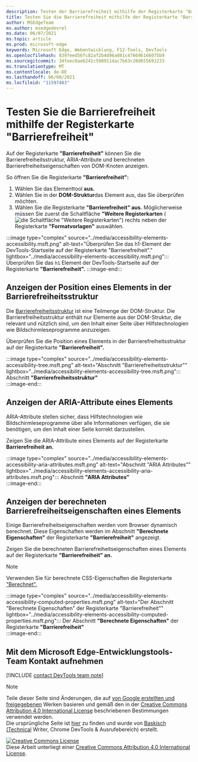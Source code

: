 ```yaml
---
description: Testen der Barrierefreiheit mithilfe der Registerkarte "Barrierefreiheit".
title: Testen Sie die Barrierefreiheit mithilfe der Registerkarte "Barrierefreiheit"
author: MSEdgeTeam
ms.author: msedgedevrel
ms.date: 06/07/2021
ms.topic: article
ms.prod: microsoft-edge
keywords: Microsoft Edge, Webentwicklung, F12-Tools, DevTools
ms.openlocfilehash: 839feed56fc82af2b4d96a081c476696166075b9
ms.sourcegitcommit: 34feec6ae6241c598911dac7b63c28d655691233
ms.translationtype: MT
ms.contentlocale: de-DE
ms.lasthandoff: 06/08/2021
ms.locfileid: "11597483"
---
```

<!-- this article was created on 05/11/2021 by moving a section out from the "Accessibility reference" article (reference.md) -->
<!-- Copyright Kayce Basques 

   Licensed under the Apache License, Version 2.0 (the "License");
   you may not use this file except in compliance with the License.
   You may obtain a copy of the License at

       https://www.apache.org/licenses/LICENSE-2.0

   Unless required by applicable law or agreed to in writing, software
   distributed under the License is distributed on an "AS IS" BASIS,
   WITHOUT WARRANTIES OR CONDITIONS OF ANY KIND, either express or implied.
   See the License for the specific language governing permissions and
   limitations under the License.  -->  
# <a name="test-accessibility-using-the-accessibility-tab"></a>Testen Sie die Barrierefreiheit mithilfe der Registerkarte "Barrierefreiheit"

Auf der Registerkarte **"Barrierefreiheit"** können Sie die Barrierefreiheitsstruktur, ARIA-Attribute und berechneten Barrierefreiheitseigenschaften von DOM-Knoten anzeigen.  

So öffnen Sie die Registerkarte **"Barrierefreiheit":**

1.  Wählen Sie das Elementtool **aus.**  
1.  Wählen Sie in der **DOM-Struktur**das Element aus, das Sie überprüfen möchten.  
1.  Wählen Sie die Registerkarte **"Barrierefreiheit" aus.**  Möglicherweise müssen Sie zuerst die Schaltfläche **"Weitere Registerkarten** \( ![ die Schaltfläche "Weitere Registerkarten"\) ](../media/more-tabs-icon.msft.png) rechts neben der Registerkarte **"Formatvorlagen"** auswählen.

:::image type="complex" source="../media/accessibility-elements-accessibility.msft.png" alt-text="Überprüfen Sie das h1-Element der DevTools-Startseite auf der Registerkarte "Barrierefreiheit"." lightbox="../media/accessibility-elements-accessibility.msft.png":::
   Überprüfen Sie das `h1` Element der DevTools-Startseite auf der Registerkarte **"Barrierefreiheit".**
:::image-end:::  


## <a name="view-the-position-of-an-element-in-the-accessibility-tree"></a>Anzeigen der Position eines Elements in der Barrierefreiheitsstruktur

Die [Barrierefreiheitsstruktur][MDNAccessibilityTree] ist eine Teilmenge der DOM-Struktur.  Die Barrierefreiheitsstruktur enthält nur Elemente aus der DOM-Struktur, die relevant und nützlich sind, um den Inhalt einer Seite über Hilfstechnologien wie Bildschirmleseprogramme anzuzeigen.

Überprüfen Sie die Position eines Elements in der Barrierefreiheitsstruktur auf der Registerkarte **"Barrierefreiheit".**  

:::image type="complex" source="../media/accessibility-elements-accessibility-tree.msft.png" alt-text="Abschnitt "Barrierefreiheitsstruktur"" lightbox="../media/accessibility-elements-accessibility-tree.msft.png":::
   Abschnitt **"Barrierefreiheitsstruktur"**  
:::image-end:::  


## <a name="view-the-aria-attributes-of-an-element"></a>Anzeigen der ARIA-Attribute eines Elements  

ARIA-Attribute stellen sicher, dass Hilfstechnologien wie Bildschirmleseprogramme über alle Informationen verfügen, die sie benötigen, um den Inhalt einer Seite korrekt darzustellen.  

Zeigen Sie die ARIA-Attribute eines Elements auf der Registerkarte **Barrierefreiheit an.**

:::image type="complex" source="../media/accessibility-elements-accessibility-aria-attributes.msft.png" alt-text="Abschnitt "ARIA Attributes"" lightbox="../media/accessibility-elements-accessibility-aria-attributes.msft.png":::
   Abschnitt **"ARIA Attributes"**  
:::image-end:::  


## <a name="view-the-computed-accessibility-properties-of-an-element"></a>Anzeigen der berechneten Barrierefreiheitseigenschaften eines Elements  


Einige Barrierefreiheitseigenschaften werden vom Browser dynamisch berechnet.  Diese Eigenschaften werden im Abschnitt **"Berechnete Eigenschaften"** der Registerkarte **"Barrierefreiheit"** angezeigt.  

Zeigen Sie die berechneten Barrierefreiheitseigenschaften eines Elements auf der Registerkarte **"Barrierefreiheit" an.**

> [!NOTE]
> Verwenden Sie für berechnete CSS-Eigenschaften die Registerkarte ["Berechnet".][DevtoolsCssReferenceViewActuallyAppliedElements]

:::image type="complex" source="../media/accessibility-elements-accessibility-computed-properties.msft.png" alt-text="Der Abschnitt "Berechnete Eigenschaften" der Registerkarte "Barrierefreiheit"" lightbox="../media/accessibility-elements-accessibility-computed-properties.msft.png":::
   Der Abschnitt **"Berechnete Eigenschaften"** der Registerkarte **"Barrierefreiheit"**  
:::image-end:::  


## <a name="getting-in-touch-with-the-microsoft-edge-devtools-team"></a>Mit dem Microsoft Edge-Entwicklungstools-Team Kontakt aufnehmen  

[!INCLUDE [contact DevTools team note](../includes/contact-devtools-team-note.md)]  


> [!NOTE]
> Teile dieser Seite sind Änderungen, die auf [von Google erstellten und freigegebenen][GoogleSitePolicies] Werken basieren und gemäß den in der [Creative Commons Attribution 4.0 International License][CCA4IL] beschriebenen Bestimmungen verwendet werden.  
> Die ursprüngliche Seite ist [hier](https://developers.google.com/web/tools/chrome-devtools/accessibility/reference) zu finden und wurde von [Baskisch (Technical][KayceBasques] Writer, Chrome DevTools \& Ausrufebereich\) erstellt.  

[![Creative Commons License][CCby4Image]][CCA4IL]  
Diese Arbeit unterliegt einer [Creative Commons Attribution 4.0 International License][CCA4IL].  


<!-- links -->
[DevtoolsCssReferenceViewActuallyAppliedElements]: ../css/reference.md#view-only-the-css-that-is-actually-applied-to-an-element "Nur die CSS anzeigen, die tatsächlich auf ein Element angewendet wird – CSS-Verweis | Microsoft-Dokumente"  
[MDNAccessibilityTree]: https://developer.mozilla.org/docs/Glossary/AOM "| der Barrierefreiheitsstruktur (Accessibility Tree, AOM) Mdn"  
[GoogleSitePolicies]: https://developers.google.com/terms/site-policies  
[CCA4IL]: https://creativecommons.org/licenses/by/4.0  
[KayceBasques]: https://developers.google.com/web/resources/contributors/kaycebasques  
[CCby4Image]: https://i.creativecommons.org/l/by/4.0/88x31.png  
